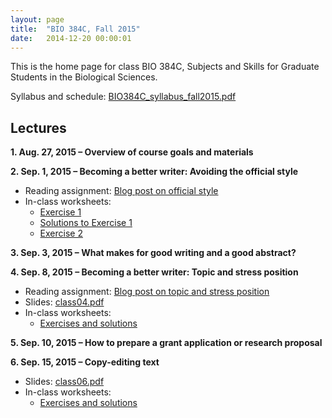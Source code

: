 ```yaml
---
layout: page
title:  "BIO 384C, Fall 2015"
date:   2014-12-20 00:00:01
---
```

This is the home page for class BIO 384C, Subjects and Skills for Graduate Students in the Biological Sciences.

Syllabus and schedule: [BIO384C_syllabus_fall2015.pdf](/classes/BIO384C/fall2015/BIO384C_syllabus_fall2015.pdf)

## Lectures
**1. Aug. 27, 2015 – Overview of course goals and materials**

**2. Sep. 1, 2015 – Becoming a better writer: Avoiding the official style**

* Reading assignment: [Blog post on official style](http://serialmentor.com/blog/2015/8/26/avoiding-the-official-style/)
* In-class worksheets:
    - [Exercise 1](/classes/BIO384C/fall2015/class02_Ex1_official_style.pdf)
    - [Solutions to Exercise 1](/classes/BIO384C/class02_Ex1_official_style_solutions.pdf)
    - [Exercise 2](/classes/BIO384C/fall2015/class02_Ex2_sentence_length.pdf)

**3. Sep. 3, 2015 – What makes for good writing and a good abstract?**

**4. Sep. 8, 2015 –  Becoming a better writer: Topic and stress position**

* Reading assignment: [Blog post on topic and stress position](http://serialmentor.com/blog/2013/9/26/writing-paragraphs-that-make-sensethe-topic-and-the-stress-position/)
* Slides: [class04.pdf](/classes/BIO384C/fall2015/class04.pdf)
* In-class worksheets:
    - [Exercises and solutions](/classes/BIO384C/fall2015/class04_Ex_topic_and_stress.pdf)

**5. Sep. 10, 2015 – How to prepare a grant application or research proposal**

**6. Sep. 15, 2015 – Copy-editing text**

* Slides: [class06.pdf](/classes/BIO384C/fall2015/class06.pdf)
* In-class worksheets:
    - [Exercises and solutions](/classes/BIO384C/fall2015/class06_Ex_copy_editing.pdf)

